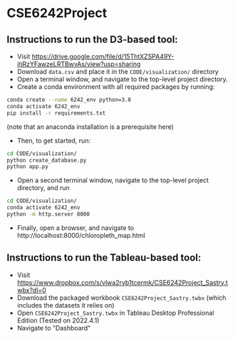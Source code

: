 # CSE6242Project

## Instructions to run the D3-based tool:
* Visit https://drive.google.com/file/d/15ThtXZSPA49Y-jtjRzYFawzeLRTBwvAs/view?usp=sharing
* Download `data.csv` and place it in the `CODE/visualization/` directory
* Open a terminal window, and navigate to the top-level project directory.
* Create a conda environment with all required packages by running: 
```bash
conda create --name 6242_env python=3.8
conda activate 6242_env
pip install -r requirements.txt
```
(note that an anaconda installation is a prerequisite here)
* Then, to get started, run:
```bash
cd CODE/visualization/
python create_database.py
python app.py
```
* Open a second terminal window, navigate to the top-level project directory, and run
```bash
cd CODE/visualization/
conda activate 6242_env
python -m http.server 8000
```
* Finally, open a browser, and navigate to http://localhost:8000/chloropleth_map.html

## Instructions to run the Tableau-based tool:
* Visit https://www.dropbox.com/s/vlwa2ryb1tcermk/CSE6242Project_Sastry.twbx?dl=0
* Download the packaged workbook `CSE6242Project_Sastry.twbx` (which includes the datasets it relies on)
* Open `CSE6242Project_Sastry.twbx` in Tableau Desktop Professional Edition (Tested on 2022.4.1)
* Navigate to "Dashboard"
